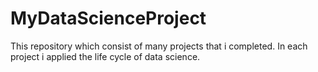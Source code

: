 # MyDataScienceProject
This repository which consist of many projects that i completed.
In each project i applied the life cycle of data science.
